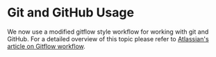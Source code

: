 # Git and GitHub Usage

We now use a modified gitflow style workflow for working with git and GitHub. For a detailed overview of this topic please refer to [Atlassian's article on Gitflow workflow](https://www.atlassian.com/git/tutorials/comparing-workflows/gitflow-workflow).
